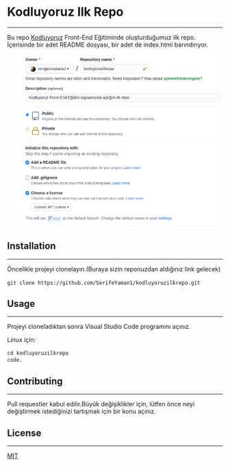 # Kodluyoruz Ilk Repo
---
Bu repo [Kodluyoruz](https://kodluyoruz.org/) Front-End Eğitiminde oluşturduğumuz ilk repo. İçerisinde bir adet README dosyası, bir adet de index.html barındırıyor.

![kodluyoruz resim](https://raw.githubusercontent.com/Kodluyoruz/taskforce/main/git/odev1/figures/github.png)
## Installation
--- 
Öncelikle projeyi clonelayın.(Buraya sizin reponuzdan aldığınız link gelecek)

`
git clone https://github.com/SerifeYaman1/kodluyoruzilkrepo.git
`
## Usage 
---
Projeyi cloneladıktan sonra Visual Studio Code programını açınız.

Linux için:
```
cd kodluyoruzilkrepo
code.
```
## Contributing
--- 

Pull requestler kabul edilir.Büyük değişiklikler için, lütfen önce neyi değiştirmek istediğinizi tartışmak için bir konu açınız.

## License
---
[MIT](https://choosealicense.com/licenses/mit/)